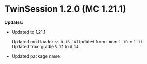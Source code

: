# TwinSession 1.2.0 (MC 1.21.1)

**Updates:**

- Updated to 1.21.1
  
  Updated mod loader `to 0.16.14`
  Updated from Loom `1.10` to `1.11` 
  Updated from gradle `8.12` to `8.14`

- Updated package name